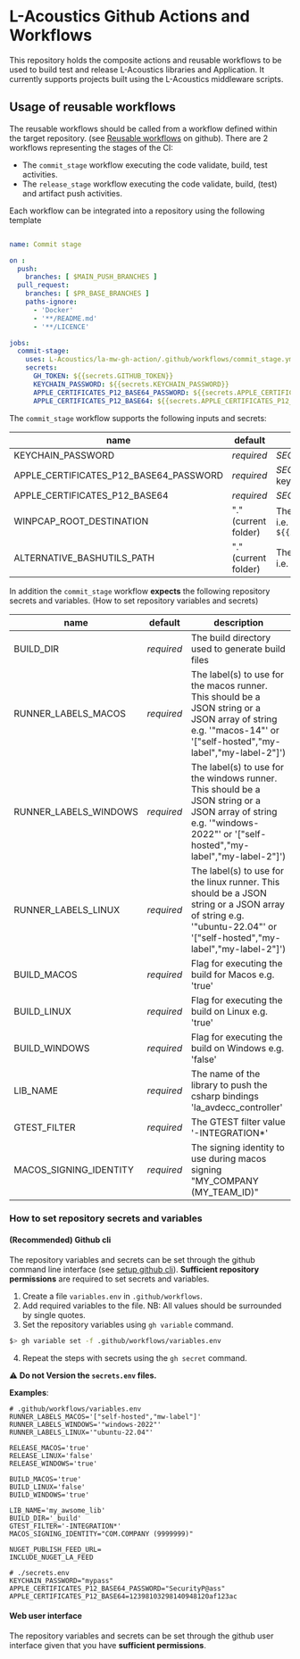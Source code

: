 # L-Acoustics Github Actions and Workflows

This repository holds the composite actions and reusable workflows to be used to build test and release L-Acoustics libraries and Application.
It currently supports projects built using the L-Acoustics middleware scripts.

## Usage of reusable workflows

The reusable workflows should be called from a workflow defined within the target repository. (see [Reusable workflows](https://docs.github.com/en/actions/how-tos/reuse-automations/reuse-workflows) on github).
There are 2 workflows representing the stages of the CI:
- The `commit_stage` workflow executing the code validate, build, test activities.
- The `release_stage` workflow executing the code validate, build, (test) and artifact push activities.

Each workflow can be integrated into a repository using the following template
```yaml

name: Commit stage

on :
  push:
    branches: [ $MAIN_PUSH_BRANCHES ]
  pull_request:
    branches: [ $PR_BASE_BRANCHES ]
    paths-ignore:
      - 'Docker'
      - '**/README.md'
      - '**/LICENCE'

jobs:
  commit-stage:
    uses: L-Acoustics/la-mw-gh-action/.github/workflows/commit_stage.yml@$VERSION_REF
    secrets:
      GH_TOKEN: ${{secrets.GITHUB_TOKEN}}
      KEYCHAIN_PASSWORD: ${{secrets.KEYCHAIN_PASSWORD}}
      APPLE_CERTIFICATES_P12_BASE64_PASSWORD: ${{secrets.APPLE_CERTIFICATES_P12_BASE64_PASSWORD}}
      APPLE_CERTIFICATES_P12_BASE64: ${{secrets.APPLE_CERTIFICATES_P12_BASE64}}
```
The `commit_stage` workflow supports the following inputs and secrets:

|name|default|description|
|----|----------|-----------|
|KEYCHAIN_PASSWORD|_required_|*SECRETS* The password for the created macos keychain|
|APPLE_CERTIFICATES_P12_BASE64_PASSWORD|_required_|*SECRETS* The certificate password required to install it in the keychain|
|APPLE_CERTIFICATES_P12_BASE64|_required_| *SECRETS* The base64 value of the p12 certificate file|
|WINPCAP_ROOT_DESTINATION|"." (current folder)| The folder to which the winpcap expected path will be appended. i.e. `${{inputs.WINPCAP_ROOT_DESTINATION}}/externals/3rdparty/winpcap` |
|ALTERNATIVE_BASHUTILS_PATH|"." (current folder)| The folder to which the bashUtils expected path will be appended. i.e. `${{inputs.ALTERNATIVE_BASHUTILS_PATH}}/scripts/bashUtils` |

In addition the `commit_stage` workflow **expects** the following repository secrets and variables. (How to set repository variables and secrets)

|name|default|description|
|----|-------|-----------|
|BUILD_DIR              |_required_|The build directory used to generate build files|
|RUNNER_LABELS_MACOS    |_required_|The label(s) to use for the macos runner. This should be a JSON string or a JSON array of string e.g. '"macos-14"' or '["self-hosted","my-label","my-label-2"]')|
|RUNNER_LABELS_WINDOWS  |_required_|The label(s) to use for the windows runner. This should be a JSON string or a JSON array of string e.g. '"windows-2022"' or '["self-hosted","my-label","my-label-2"]')|
|RUNNER_LABELS_LINUX    |_required_|The label(s) to use for the linux runner. This should be a JSON string or a JSON array of string e.g. '"ubuntu-22.04"' or '["self-hosted","my-label","my-label-2"]')|
|BUILD_MACOS            |_required_|Flag for executing the build for Macos e.g. 'true'|
|BUILD_LINUX            |_required_|Flag for executing the build on Linux e.g. 'true'|
|BUILD_WINDOWS          |_required_|Flag for executing the build on Windows e.g. 'false'|
|LIB_NAME               |_required_|The name of the library to push the csharp bindings 'la_avdecc_controller'|
|GTEST_FILTER           |_required_|The GTEST filter value '-INTEGRATION*'|
|MACOS_SIGNING_IDENTITY |_required_|The signing identity to use during macos signing "MY_COMPANY (MY_TEAM_ID)"|

### How to set repository secrets and variables
#### (Recommended) Github cli
The repository variables and secrets can be set through the github command line interface (see [setup github cli](https://docs.github.com/en/github-cli/github-cli/quickstart)). **Sufficient repository permissions** are required to set secrets and variables.
1. Create a file `variables.env` in `.github/workflows`.
2. Add required variables to the file. NB: All values should be surrounded by single quotes.
3. Set the repository variables using `gh variable` command.
```bash
$> gh variable set -f .github/workflows/variables.env
```
4. Repeat the steps with secrets using the `gh secret` command.

⚠️ **Do not Version the `secrets.env` files.**

**Examples**:
```env
# .github/workflows/variables.env
RUNNER_LABELS_MACOS='["self-hosted","mw-label"]'
RUNNER_LABELS_WINDOWS='"windows-2022"'
RUNNER_LABELS_LINUX='"ubuntu-22.04"'

RELEASE_MACOS='true'
RELEASE_LINUX='false'
RELEASE_WINDOWS='true'

BUILD_MACOS='true'
BUILD_LINUX='false'
BUILD_WINDOWS='true'

LIB_NAME='my_awsome_lib'
BUILD_DIR='_build'
GTEST_FILTER='-INTEGRATION*'
MACOS_SIGNING_IDENTITY="COM.COMPANY (9999999)"

NUGET_PUBLISH_FEED_URL=
INCLUDE_NUGET_LA_FEED
```

```env
# ./secrets.env
KEYCHAIN_PASSWORD="mypass"
APPLE_CERTIFICATES_P12_BASE64_PASSWORD="SecurityP@ass"
APPLE_CERTIFICATES_P12_BASE64=12398103298140948120af123ac

```
#### Web user interface
The repository variables and secrets can be set through the github user interface given that you have **sufficient permissions**.







